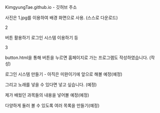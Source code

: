 KimgyungTae.github.io - 깃허브 주소

사진은 1.jpg를 이용하여 배경 화면으로 사용. (스스로 다운로드)

2

버튼 활용하기
로그인 시스템 이용하기 등

3

button.html을 통해 버튼을 누르면 홈페이지로 가는 프로그램도 작성하였습니다. (작성)

로그인 시스템 만들기 - 아직은 미완이기에 앞으로 해볼 예정(예정)

그리고 노래를 넣을 수 있다면 넣고 싶습니다. (예정)

제가 배웠던 과목들의 내용을 넣어볼 예정(예정)

다양하게 둘러 볼 수 있도록 여러 목록을 만들기(예정)
